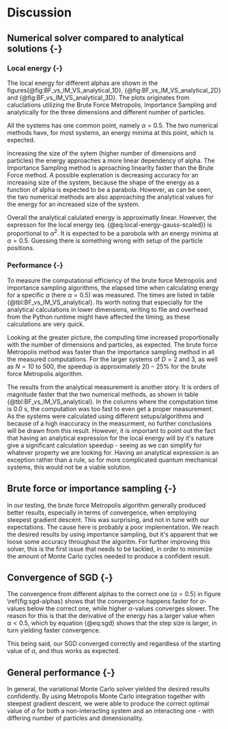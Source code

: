 # Discussion

## Numerical solver compared to analytical solutions {-}
### Local energy {-}
The local energy for different alphas are shown in the figures{@fig:BF_vs_IM_VS_analytical_1D}, {@fig:BF_vs_IM_VS_analytical_2D} and {@fig:BF_vs_IM_VS_analytical_3D}. The plots originates from caluclations utilizing the Brute Force Metropolis, Importance Sampling and analytically for the three dimensions and different number of particles. 

All the systems has one common point, namely $\alpha = 0.5$. The two numerical methods have, for most systems, an energy minima at this point, which is expected. 

Increasing the size of the sytem (higher number of dimensions and particles) the energy approaches a more linear dependency of alpha.  The Importance Sampling method is aproaching linearity faster than the Brute Force method. A possible explenation is decreasing accuracy for an increasing size of the system, because the shape of the energy as a function of alpha is expected to be a parabola. However, as can be seen, the two numerical methods are also approaching the analytical values for the energy for an increased size of the system. 

Overall the analytical calulated energy is approximatly linear. However, the expresson for the local energy (eq. {@eq:local-energy-gauss-scaled}) is proportional to $\alpha^2$. It is expected to be a parobola with an energy minima at $\alpha = 0.5$. Guessing there is something wrong with setup of the particle positions. 



### Performance {-}
To measure the computational efficiency of the brute force Metropolis and importance sampling algorithms, the elapsed time when calculating energy for a specific $\alpha$ (here $\alpha = 0.5$) was measured. The times are listed in table {@tbl:BF_vs_IM_VS_analytical}. Its worth noting that especially for the analytical calculations in lower dimensions, writing to file and overhead from the Python runtime might have affected the timing, as these calculations are very quick.
    
Looking at the greater picture, the computing time increased proportionally with the number of dimensions and particles, as expected. The brute force Metropolis method was faster than the importance sampling method in all the measured computations. For the larger systems of $D = 2$ and $3$, as well as $N = 10$ to $500$, the speedup is approximately $20- 25\%$ for the brute force Metropolis algorithm. 

The results from the analytical measurement is another story. It is orders of magnitude faster that the two numerical methods, as shown in table {@tbl:BF_vs_IM_VS_analytical}. In the columns where the computation time is $0.0$ s, the computation was too fast to even get a proper measurement. As the systems were calculated using different setups/algorithms and because of a high inaccuracy in the measurment, no further conclusions will be drawn from this result. However, it is important to point out the fact that having an analytical expression for the local energy will by it's nature give a significant calculation speedup - seeing as we can simplify for whatever property we are looking for. Having an analytical expression is an exception rather than a rule, so for more complicated quantum mechanical systems, this would not be a viable solution.

## Brute force or importance sampling {-}

In our testing, the brute force Metropolis algorithm generally produced better results, especially in terms of convergence, when employing steepest gradient descent. This was surprising, and not in tune with our expectations. The cause here is probably a poor implementation. We reach the desired results by using importance sampling, but it's apparent that we loose some accuracy throughout the algoritm. For further improving this solver, this is the first issue that needs to be tackled, in order to minimize the amount of Monte Carlo cycles needed to produce a confident result.

## Convergence of SGD {-}

The convergence from different alphas to the correct one ($\alpha = 0.5$) in figure \ref{fig:sgd-alphas} shows that the convergence happens faster for $\alpha$-values below the correct one, while higher $\alpha$-values converges slower. The reason for this is that the derivative of the energy has a larger value when $\alpha < 0.5$, which by equation {@eq:sgd} shows that the step size is larger, in turn yielding faster convergence.

This being said, our SGD converged correctly and regardless of the starting value of $\alpha$, and thus works as expected.

## General performance {-}

In general, the variational Monte Carlo solver yielded the desired results confidently. By using Metropolis Monte Carlo integration together with steepest gradient descent, we were able to produce the correct optimal value of $\alpha$ for both a non-interacting system and an interacting one - with differing number of particles and dimensionality.
